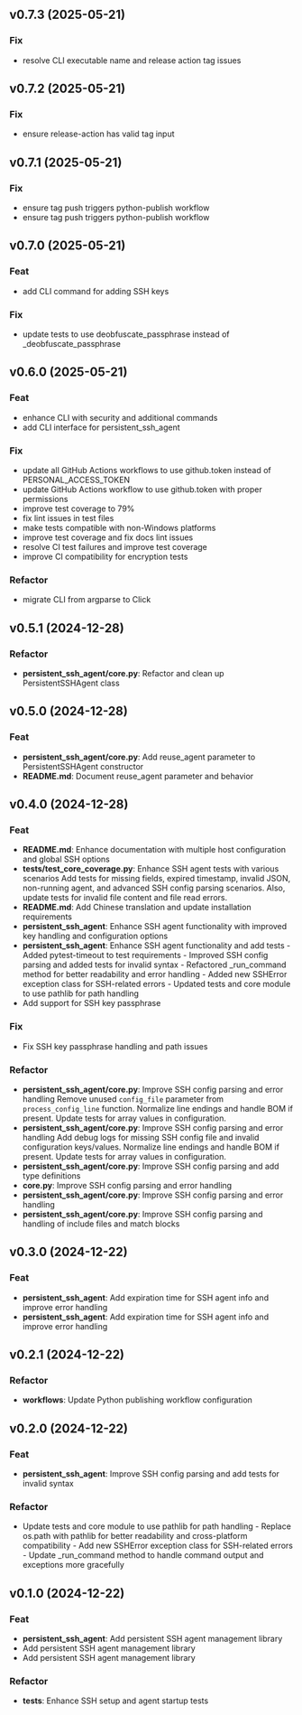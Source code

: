 ## v0.7.3 (2025-05-21)

### Fix

- resolve CLI executable name and release action tag issues

## v0.7.2 (2025-05-21)

### Fix

- ensure release-action has valid tag input

## v0.7.1 (2025-05-21)

### Fix

- ensure tag push triggers python-publish workflow
- ensure tag push triggers python-publish workflow

## v0.7.0 (2025-05-21)

### Feat

- add CLI command for adding SSH keys

### Fix

- update tests to use deobfuscate_passphrase instead of _deobfuscate_passphrase

## v0.6.0 (2025-05-21)

### Feat

- enhance CLI with security and additional commands
- add CLI interface for persistent_ssh_agent

### Fix

- update all GitHub Actions workflows to use github.token instead of PERSONAL_ACCESS_TOKEN
- update GitHub Actions workflow to use github.token with proper permissions
- improve test coverage to 79%
- fix lint issues in test files
- make tests compatible with non-Windows platforms
- improve test coverage and fix docs lint issues
- resolve CI test failures and improve test coverage
- improve CI compatibility for encryption tests

### Refactor

- migrate CLI from argparse to Click

## v0.5.1 (2024-12-28)

### Refactor

- **persistent_ssh_agent/core.py**: Refactor and clean up PersistentSSHAgent class

## v0.5.0 (2024-12-28)

### Feat

- **persistent_ssh_agent/core.py**: Add reuse_agent parameter to PersistentSSHAgent constructor
- **README.md**: Document reuse_agent parameter and behavior

## v0.4.0 (2024-12-28)

### Feat

- **README.md**: Enhance documentation with multiple host configuration and global SSH options
- **tests/test_core_coverage.py**: Enhance SSH agent tests with various scenarios Add tests for missing fields, expired timestamp, invalid JSON, non-running agent, and advanced SSH config parsing scenarios. Also, update tests for invalid file content and file read errors.
- **README.md**: Add Chinese translation and update installation requirements
- **persistent_ssh_agent**: Enhance SSH agent functionality with improved key handling and configuration options
- **persistent_ssh_agent**: Enhance SSH agent functionality and add tests - Added pytest-timeout to test requirements - Improved SSH config parsing and added tests for invalid syntax - Refactored _run_command method for better readability and error handling - Added new SSHError exception class for SSH-related errors - Updated tests and core module to use pathlib for path handling
- Add support for SSH key passphrase

### Fix

- Fix SSH key passphrase handling and path issues

### Refactor

- **persistent_ssh_agent/core.py**: Improve SSH config parsing and error handling Remove unused `config_file` parameter from `process_config_line` function. Normalize line endings and handle BOM if present. Update tests for array values in configuration.
- **persistent_ssh_agent/core.py**: Improve SSH config parsing and error handling Add debug logs for missing SSH config file and invalid configuration keys/values. Normalize line endings and handle BOM if present. Update tests for array values in configuration.
- **persistent_ssh_agent/core.py**: Improve SSH config parsing and add type definitions
- **core.py**: Improve SSH config parsing and error handling
- **persistent_ssh_agent/core.py**: Improve SSH config parsing and error handling
- **persistent_ssh_agent/core.py**: Improve SSH config parsing and handling of include files and match blocks

## v0.3.0 (2024-12-22)

### Feat

- **persistent_ssh_agent**: Add expiration time for SSH agent info and improve error handling
- **persistent_ssh_agent**: Add expiration time for SSH agent info and improve error handling

## v0.2.1 (2024-12-22)

### Refactor

- **workflows**: Update Python publishing workflow configuration

## v0.2.0 (2024-12-22)

### Feat

- **persistent_ssh_agent**: Improve SSH config parsing and add tests for invalid syntax

### Refactor

- Update tests and core module to use pathlib for path handling - Replace os.path with pathlib for better readability and cross-platform compatibility - Add new SSHError exception class for SSH-related errors - Update _run_command method to handle command output and exceptions more gracefully

## v0.1.0 (2024-12-22)

### Feat

- **persistent_ssh_agent**: Add persistent SSH agent management library
- Add persistent SSH agent management library
- Add persistent SSH agent management library

### Refactor

- **tests**: Enhance SSH setup and agent startup tests
